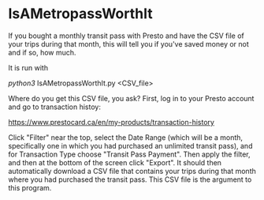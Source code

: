 # IsAMetropassWorthIt
If you bought a monthly transit pass with Presto and have the CSV file of your trips during that month, this will tell you if you've saved money or not and if so, how much.

It is run with

_python3_ IsAMetropassWorthIt.py <CSV_file>

Where do you get this CSV file, you ask?  First, log in to your Presto account and go to transaction histoy:

https://www.prestocard.ca/en/my-products/transaction-history 

Click "Filter" near the top, select the Date Range (which will be a month, specifically one in which you had purchased an unlimited transit pass), and for Transaction Type choose "Transit Pass Payment".  Then apply the filter, and then at the bottom of the screen click "Export".  It should then automatically download a CSV file that contains your trips during that month where you had purchased the transit pass. This CSV file is the argument to this program.
